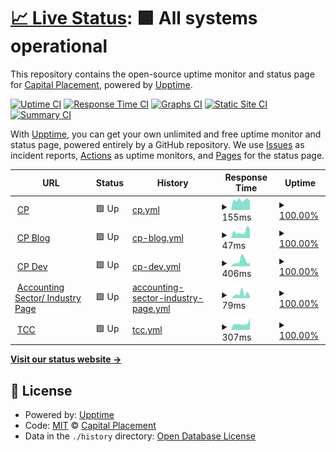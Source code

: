 # [📈 Live Status](https://status.capital-placement.com): <!--live status--> **🟩 All systems operational**

This repository contains the open-source uptime monitor and status page for [Capital Placement](https://capital-placement.com/), powered by [Upptime](https://github.com/upptime/upptime).

[![Uptime CI](https://github.com/capital-placement/uptime/workflows/Uptime%20CI/badge.svg)](https://github.com/capital-placement/uptime/actions?query=workflow%3A%22Uptime+CI%22)
[![Response Time CI](https://github.com/capital-placement/uptime/workflows/Response%20Time%20CI/badge.svg)](https://github.com/capital-placement/uptime/actions?query=workflow%3A%22Response+Time+CI%22)
[![Graphs CI](https://github.com/capital-placement/uptime/workflows/Graphs%20CI/badge.svg)](https://github.com/capital-placement/uptime/actions?query=workflow%3A%22Graphs+CI%22)
[![Static Site CI](https://github.com/capital-placement/uptime/workflows/Static%20Site%20CI/badge.svg)](https://github.com/capital-placement/uptime/actions?query=workflow%3A%22Static+Site+CI%22)
[![Summary CI](https://github.com/capital-placement/uptime/workflows/Summary%20CI/badge.svg)](https://github.com/capital-placement/uptime/actions?query=workflow%3A%22Summary+CI%22)

With [Upptime](https://upptime.js.org), you can get your own unlimited and free uptime monitor and status page, powered entirely by a GitHub repository. We use [Issues](https://github.com/capital-placement/uptime/issues) as incident reports, [Actions](https://github.com/capital-placement/uptime/actions) as uptime monitors, and [Pages](https://status.capital-placement.com) for the status page.

<!--start: status pages-->
<!-- This summary is generated by Upptime (https://github.com/upptime/upptime) -->
<!-- Do not edit this manually, your changes will be overwritten -->
<!-- prettier-ignore -->
| URL | Status | History | Response Time | Uptime |
| --- | ------ | ------- | ------------- | ------ |
| <img alt="" src="https://capital-placement.b-cdn.net/wp-content/uploads/2019/07/favicon.ico" height="13"> [CP](https://capital-placement.com/) | 🟩 Up | [cp.yml](https://github.com/capital-placement/uptime/commits/HEAD/history/cp.yml) | <details><summary><img alt="Response time graph" src="./graphs/cp/response-time-week.png" height="20"> 155ms</summary><br><a href="https://status.capital-placement.com/history/cp"><img alt="Response time 308" src="https://img.shields.io/endpoint?url=https%3A%2F%2Fraw.githubusercontent.com%2Fcapital-placement%2Fuptime%2FHEAD%2Fapi%2Fcp%2Fresponse-time.json"></a><br><a href="https://status.capital-placement.com/history/cp"><img alt="24-hour response time 138" src="https://img.shields.io/endpoint?url=https%3A%2F%2Fraw.githubusercontent.com%2Fcapital-placement%2Fuptime%2FHEAD%2Fapi%2Fcp%2Fresponse-time-day.json"></a><br><a href="https://status.capital-placement.com/history/cp"><img alt="7-day response time 155" src="https://img.shields.io/endpoint?url=https%3A%2F%2Fraw.githubusercontent.com%2Fcapital-placement%2Fuptime%2FHEAD%2Fapi%2Fcp%2Fresponse-time-week.json"></a><br><a href="https://status.capital-placement.com/history/cp"><img alt="30-day response time 314" src="https://img.shields.io/endpoint?url=https%3A%2F%2Fraw.githubusercontent.com%2Fcapital-placement%2Fuptime%2FHEAD%2Fapi%2Fcp%2Fresponse-time-month.json"></a><br><a href="https://status.capital-placement.com/history/cp"><img alt="1-year response time 308" src="https://img.shields.io/endpoint?url=https%3A%2F%2Fraw.githubusercontent.com%2Fcapital-placement%2Fuptime%2FHEAD%2Fapi%2Fcp%2Fresponse-time-year.json"></a></details> | <details><summary><a href="https://status.capital-placement.com/history/cp">100.00%</a></summary><a href="https://status.capital-placement.com/history/cp"><img alt="All-time uptime 100.00%" src="https://img.shields.io/endpoint?url=https%3A%2F%2Fraw.githubusercontent.com%2Fcapital-placement%2Fuptime%2FHEAD%2Fapi%2Fcp%2Fuptime.json"></a><br><a href="https://status.capital-placement.com/history/cp"><img alt="24-hour uptime 100.00%" src="https://img.shields.io/endpoint?url=https%3A%2F%2Fraw.githubusercontent.com%2Fcapital-placement%2Fuptime%2FHEAD%2Fapi%2Fcp%2Fuptime-day.json"></a><br><a href="https://status.capital-placement.com/history/cp"><img alt="7-day uptime 100.00%" src="https://img.shields.io/endpoint?url=https%3A%2F%2Fraw.githubusercontent.com%2Fcapital-placement%2Fuptime%2FHEAD%2Fapi%2Fcp%2Fuptime-week.json"></a><br><a href="https://status.capital-placement.com/history/cp"><img alt="30-day uptime 100.00%" src="https://img.shields.io/endpoint?url=https%3A%2F%2Fraw.githubusercontent.com%2Fcapital-placement%2Fuptime%2FHEAD%2Fapi%2Fcp%2Fuptime-month.json"></a><br><a href="https://status.capital-placement.com/history/cp"><img alt="1-year uptime 100.00%" src="https://img.shields.io/endpoint?url=https%3A%2F%2Fraw.githubusercontent.com%2Fcapital-placement%2Fuptime%2FHEAD%2Fapi%2Fcp%2Fuptime-year.json"></a></details>
| <img alt="" src="https://capital-placement.b-cdn.net/wp-content/uploads/2019/07/favicon.ico" height="13"> [CP Blog](https://capital-placement.com/blog/) | 🟩 Up | [cp-blog.yml](https://github.com/capital-placement/uptime/commits/HEAD/history/cp-blog.yml) | <details><summary><img alt="Response time graph" src="./graphs/cp-blog/response-time-week.png" height="20"> 47ms</summary><br><a href="https://status.capital-placement.com/history/cp-blog"><img alt="Response time 83" src="https://img.shields.io/endpoint?url=https%3A%2F%2Fraw.githubusercontent.com%2Fcapital-placement%2Fuptime%2FHEAD%2Fapi%2Fcp-blog%2Fresponse-time.json"></a><br><a href="https://status.capital-placement.com/history/cp-blog"><img alt="24-hour response time 66" src="https://img.shields.io/endpoint?url=https%3A%2F%2Fraw.githubusercontent.com%2Fcapital-placement%2Fuptime%2FHEAD%2Fapi%2Fcp-blog%2Fresponse-time-day.json"></a><br><a href="https://status.capital-placement.com/history/cp-blog"><img alt="7-day response time 47" src="https://img.shields.io/endpoint?url=https%3A%2F%2Fraw.githubusercontent.com%2Fcapital-placement%2Fuptime%2FHEAD%2Fapi%2Fcp-blog%2Fresponse-time-week.json"></a><br><a href="https://status.capital-placement.com/history/cp-blog"><img alt="30-day response time 69" src="https://img.shields.io/endpoint?url=https%3A%2F%2Fraw.githubusercontent.com%2Fcapital-placement%2Fuptime%2FHEAD%2Fapi%2Fcp-blog%2Fresponse-time-month.json"></a><br><a href="https://status.capital-placement.com/history/cp-blog"><img alt="1-year response time 83" src="https://img.shields.io/endpoint?url=https%3A%2F%2Fraw.githubusercontent.com%2Fcapital-placement%2Fuptime%2FHEAD%2Fapi%2Fcp-blog%2Fresponse-time-year.json"></a></details> | <details><summary><a href="https://status.capital-placement.com/history/cp-blog">100.00%</a></summary><a href="https://status.capital-placement.com/history/cp-blog"><img alt="All-time uptime 100.00%" src="https://img.shields.io/endpoint?url=https%3A%2F%2Fraw.githubusercontent.com%2Fcapital-placement%2Fuptime%2FHEAD%2Fapi%2Fcp-blog%2Fuptime.json"></a><br><a href="https://status.capital-placement.com/history/cp-blog"><img alt="24-hour uptime 100.00%" src="https://img.shields.io/endpoint?url=https%3A%2F%2Fraw.githubusercontent.com%2Fcapital-placement%2Fuptime%2FHEAD%2Fapi%2Fcp-blog%2Fuptime-day.json"></a><br><a href="https://status.capital-placement.com/history/cp-blog"><img alt="7-day uptime 100.00%" src="https://img.shields.io/endpoint?url=https%3A%2F%2Fraw.githubusercontent.com%2Fcapital-placement%2Fuptime%2FHEAD%2Fapi%2Fcp-blog%2Fuptime-week.json"></a><br><a href="https://status.capital-placement.com/history/cp-blog"><img alt="30-day uptime 100.00%" src="https://img.shields.io/endpoint?url=https%3A%2F%2Fraw.githubusercontent.com%2Fcapital-placement%2Fuptime%2FHEAD%2Fapi%2Fcp-blog%2Fuptime-month.json"></a><br><a href="https://status.capital-placement.com/history/cp-blog"><img alt="1-year uptime 100.00%" src="https://img.shields.io/endpoint?url=https%3A%2F%2Fraw.githubusercontent.com%2Fcapital-placement%2Fuptime%2FHEAD%2Fapi%2Fcp-blog%2Fuptime-year.json"></a></details>
| <img alt="" src="https://capital-placement.b-cdn.net/wp-content/uploads/2019/07/favicon.ico" height="13"> [CP Dev](https://cwdev.capital-placement.com/) | 🟩 Up | [cp-dev.yml](https://github.com/capital-placement/uptime/commits/HEAD/history/cp-dev.yml) | <details><summary><img alt="Response time graph" src="./graphs/cp-dev/response-time-week.png" height="20"> 406ms</summary><br><a href="https://status.capital-placement.com/history/cp-dev"><img alt="Response time 376" src="https://img.shields.io/endpoint?url=https%3A%2F%2Fraw.githubusercontent.com%2Fcapital-placement%2Fuptime%2FHEAD%2Fapi%2Fcp-dev%2Fresponse-time.json"></a><br><a href="https://status.capital-placement.com/history/cp-dev"><img alt="24-hour response time 271" src="https://img.shields.io/endpoint?url=https%3A%2F%2Fraw.githubusercontent.com%2Fcapital-placement%2Fuptime%2FHEAD%2Fapi%2Fcp-dev%2Fresponse-time-day.json"></a><br><a href="https://status.capital-placement.com/history/cp-dev"><img alt="7-day response time 406" src="https://img.shields.io/endpoint?url=https%3A%2F%2Fraw.githubusercontent.com%2Fcapital-placement%2Fuptime%2FHEAD%2Fapi%2Fcp-dev%2Fresponse-time-week.json"></a><br><a href="https://status.capital-placement.com/history/cp-dev"><img alt="30-day response time 384" src="https://img.shields.io/endpoint?url=https%3A%2F%2Fraw.githubusercontent.com%2Fcapital-placement%2Fuptime%2FHEAD%2Fapi%2Fcp-dev%2Fresponse-time-month.json"></a><br><a href="https://status.capital-placement.com/history/cp-dev"><img alt="1-year response time 376" src="https://img.shields.io/endpoint?url=https%3A%2F%2Fraw.githubusercontent.com%2Fcapital-placement%2Fuptime%2FHEAD%2Fapi%2Fcp-dev%2Fresponse-time-year.json"></a></details> | <details><summary><a href="https://status.capital-placement.com/history/cp-dev">100.00%</a></summary><a href="https://status.capital-placement.com/history/cp-dev"><img alt="All-time uptime 99.97%" src="https://img.shields.io/endpoint?url=https%3A%2F%2Fraw.githubusercontent.com%2Fcapital-placement%2Fuptime%2FHEAD%2Fapi%2Fcp-dev%2Fuptime.json"></a><br><a href="https://status.capital-placement.com/history/cp-dev"><img alt="24-hour uptime 100.00%" src="https://img.shields.io/endpoint?url=https%3A%2F%2Fraw.githubusercontent.com%2Fcapital-placement%2Fuptime%2FHEAD%2Fapi%2Fcp-dev%2Fuptime-day.json"></a><br><a href="https://status.capital-placement.com/history/cp-dev"><img alt="7-day uptime 100.00%" src="https://img.shields.io/endpoint?url=https%3A%2F%2Fraw.githubusercontent.com%2Fcapital-placement%2Fuptime%2FHEAD%2Fapi%2Fcp-dev%2Fuptime-week.json"></a><br><a href="https://status.capital-placement.com/history/cp-dev"><img alt="30-day uptime 100.00%" src="https://img.shields.io/endpoint?url=https%3A%2F%2Fraw.githubusercontent.com%2Fcapital-placement%2Fuptime%2FHEAD%2Fapi%2Fcp-dev%2Fuptime-month.json"></a><br><a href="https://status.capital-placement.com/history/cp-dev"><img alt="1-year uptime 99.97%" src="https://img.shields.io/endpoint?url=https%3A%2F%2Fraw.githubusercontent.com%2Fcapital-placement%2Fuptime%2FHEAD%2Fapi%2Fcp-dev%2Fuptime-year.json"></a></details>
| <img alt="" src="https://capital-placement.b-cdn.net/wp-content/uploads/2019/07/favicon.ico" height="13"> [Accounting Sector/ Industry Page](https://capital-placement.com/accounting-audit/) | 🟩 Up | [accounting-sector-industry-page.yml](https://github.com/capital-placement/uptime/commits/HEAD/history/accounting-sector-industry-page.yml) | <details><summary><img alt="Response time graph" src="./graphs/accounting-sector-industry-page/response-time-week.png" height="20"> 79ms</summary><br><a href="https://status.capital-placement.com/history/accounting-sector-industry-page"><img alt="Response time 93" src="https://img.shields.io/endpoint?url=https%3A%2F%2Fraw.githubusercontent.com%2Fcapital-placement%2Fuptime%2FHEAD%2Fapi%2Faccounting-sector-industry-page%2Fresponse-time.json"></a><br><a href="https://status.capital-placement.com/history/accounting-sector-industry-page"><img alt="24-hour response time 29" src="https://img.shields.io/endpoint?url=https%3A%2F%2Fraw.githubusercontent.com%2Fcapital-placement%2Fuptime%2FHEAD%2Fapi%2Faccounting-sector-industry-page%2Fresponse-time-day.json"></a><br><a href="https://status.capital-placement.com/history/accounting-sector-industry-page"><img alt="7-day response time 79" src="https://img.shields.io/endpoint?url=https%3A%2F%2Fraw.githubusercontent.com%2Fcapital-placement%2Fuptime%2FHEAD%2Fapi%2Faccounting-sector-industry-page%2Fresponse-time-week.json"></a><br><a href="https://status.capital-placement.com/history/accounting-sector-industry-page"><img alt="30-day response time 85" src="https://img.shields.io/endpoint?url=https%3A%2F%2Fraw.githubusercontent.com%2Fcapital-placement%2Fuptime%2FHEAD%2Fapi%2Faccounting-sector-industry-page%2Fresponse-time-month.json"></a><br><a href="https://status.capital-placement.com/history/accounting-sector-industry-page"><img alt="1-year response time 93" src="https://img.shields.io/endpoint?url=https%3A%2F%2Fraw.githubusercontent.com%2Fcapital-placement%2Fuptime%2FHEAD%2Fapi%2Faccounting-sector-industry-page%2Fresponse-time-year.json"></a></details> | <details><summary><a href="https://status.capital-placement.com/history/accounting-sector-industry-page">100.00%</a></summary><a href="https://status.capital-placement.com/history/accounting-sector-industry-page"><img alt="All-time uptime 100.00%" src="https://img.shields.io/endpoint?url=https%3A%2F%2Fraw.githubusercontent.com%2Fcapital-placement%2Fuptime%2FHEAD%2Fapi%2Faccounting-sector-industry-page%2Fuptime.json"></a><br><a href="https://status.capital-placement.com/history/accounting-sector-industry-page"><img alt="24-hour uptime 100.00%" src="https://img.shields.io/endpoint?url=https%3A%2F%2Fraw.githubusercontent.com%2Fcapital-placement%2Fuptime%2FHEAD%2Fapi%2Faccounting-sector-industry-page%2Fuptime-day.json"></a><br><a href="https://status.capital-placement.com/history/accounting-sector-industry-page"><img alt="7-day uptime 100.00%" src="https://img.shields.io/endpoint?url=https%3A%2F%2Fraw.githubusercontent.com%2Fcapital-placement%2Fuptime%2FHEAD%2Fapi%2Faccounting-sector-industry-page%2Fuptime-week.json"></a><br><a href="https://status.capital-placement.com/history/accounting-sector-industry-page"><img alt="30-day uptime 100.00%" src="https://img.shields.io/endpoint?url=https%3A%2F%2Fraw.githubusercontent.com%2Fcapital-placement%2Fuptime%2FHEAD%2Fapi%2Faccounting-sector-industry-page%2Fuptime-month.json"></a><br><a href="https://status.capital-placement.com/history/accounting-sector-industry-page"><img alt="1-year uptime 100.00%" src="https://img.shields.io/endpoint?url=https%3A%2F%2Fraw.githubusercontent.com%2Fcapital-placement%2Fuptime%2FHEAD%2Fapi%2Faccounting-sector-industry-page%2Fuptime-year.json"></a></details>
| <img alt="" src="https://the-consulting.co/wp-content/uploads/2020/09/icon.ico" height="13"> [TCC](https://the-consulting.co/) | 🟩 Up | [tcc.yml](https://github.com/capital-placement/uptime/commits/HEAD/history/tcc.yml) | <details><summary><img alt="Response time graph" src="./graphs/tcc/response-time-week.png" height="20"> 307ms</summary><br><a href="https://status.capital-placement.com/history/tcc"><img alt="Response time 289" src="https://img.shields.io/endpoint?url=https%3A%2F%2Fraw.githubusercontent.com%2Fcapital-placement%2Fuptime%2FHEAD%2Fapi%2Ftcc%2Fresponse-time.json"></a><br><a href="https://status.capital-placement.com/history/tcc"><img alt="24-hour response time 562" src="https://img.shields.io/endpoint?url=https%3A%2F%2Fraw.githubusercontent.com%2Fcapital-placement%2Fuptime%2FHEAD%2Fapi%2Ftcc%2Fresponse-time-day.json"></a><br><a href="https://status.capital-placement.com/history/tcc"><img alt="7-day response time 307" src="https://img.shields.io/endpoint?url=https%3A%2F%2Fraw.githubusercontent.com%2Fcapital-placement%2Fuptime%2FHEAD%2Fapi%2Ftcc%2Fresponse-time-week.json"></a><br><a href="https://status.capital-placement.com/history/tcc"><img alt="30-day response time 300" src="https://img.shields.io/endpoint?url=https%3A%2F%2Fraw.githubusercontent.com%2Fcapital-placement%2Fuptime%2FHEAD%2Fapi%2Ftcc%2Fresponse-time-month.json"></a><br><a href="https://status.capital-placement.com/history/tcc"><img alt="1-year response time 289" src="https://img.shields.io/endpoint?url=https%3A%2F%2Fraw.githubusercontent.com%2Fcapital-placement%2Fuptime%2FHEAD%2Fapi%2Ftcc%2Fresponse-time-year.json"></a></details> | <details><summary><a href="https://status.capital-placement.com/history/tcc">100.00%</a></summary><a href="https://status.capital-placement.com/history/tcc"><img alt="All-time uptime 100.00%" src="https://img.shields.io/endpoint?url=https%3A%2F%2Fraw.githubusercontent.com%2Fcapital-placement%2Fuptime%2FHEAD%2Fapi%2Ftcc%2Fuptime.json"></a><br><a href="https://status.capital-placement.com/history/tcc"><img alt="24-hour uptime 100.00%" src="https://img.shields.io/endpoint?url=https%3A%2F%2Fraw.githubusercontent.com%2Fcapital-placement%2Fuptime%2FHEAD%2Fapi%2Ftcc%2Fuptime-day.json"></a><br><a href="https://status.capital-placement.com/history/tcc"><img alt="7-day uptime 100.00%" src="https://img.shields.io/endpoint?url=https%3A%2F%2Fraw.githubusercontent.com%2Fcapital-placement%2Fuptime%2FHEAD%2Fapi%2Ftcc%2Fuptime-week.json"></a><br><a href="https://status.capital-placement.com/history/tcc"><img alt="30-day uptime 100.00%" src="https://img.shields.io/endpoint?url=https%3A%2F%2Fraw.githubusercontent.com%2Fcapital-placement%2Fuptime%2FHEAD%2Fapi%2Ftcc%2Fuptime-month.json"></a><br><a href="https://status.capital-placement.com/history/tcc"><img alt="1-year uptime 100.00%" src="https://img.shields.io/endpoint?url=https%3A%2F%2Fraw.githubusercontent.com%2Fcapital-placement%2Fuptime%2FHEAD%2Fapi%2Ftcc%2Fuptime-year.json"></a></details>

<!--end: status pages-->

[**Visit our status website →**](https://status.capital-placement.com)

## 📄 License

- Powered by: [Upptime](https://github.com/upptime/upptime)
- Code: [MIT](./LICENSE) © [Capital Placement](https://capital-placement.com/)
- Data in the `./history` directory: [Open Database License](https://opendatacommons.org/licenses/odbl/1-0/)
